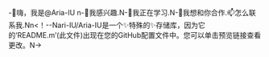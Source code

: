 -👋嗨，我是@Aria-IU n-👀我感兴趣.N-🌱我正在学习.N-💞️我想和你合作.📫怎么联系我.Nn<！--Nari-IU/Aria-IU是一个✨特殊的✨存储库，因为它的‘README.m’(此文件)出现在您的GitHub配置文件中。您可以单击预览链接查看更改。N->
